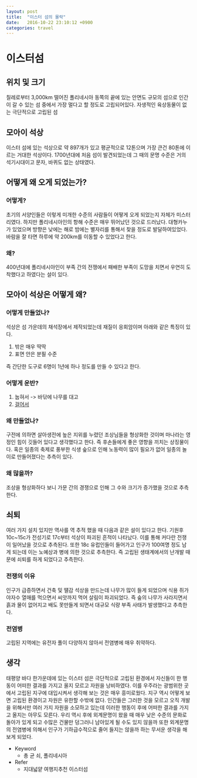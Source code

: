 ```yaml
---
layout: post
title:  "이스터 섬의 몰락"
date:   2016-10-22 23:10:12 +0900
categories: travel
---
```


# 이스터섬

## 위치 및 크기

칠레로부터 3,000km 떨어진 폴리네시아 동쪽의 끝에 있는 안면도 규모의 섬으로 인간이 갈 수 있는 섬 중에서 가장 멀다고 할 정도로 고립되어있다.
자생적인 육상동물이 없는 극단적으로 고립된 섬

## 모아이 석상

이스터 섬에 있는 석상으로 약 897개가 있고 평균적으로 12톤으며 가장 큰건 80톤에 이르는 거대한 석상이다.
1700년대에 처음 섬이 발견되었는데 그 때의 문명 수준은 거의 석기시대이고 문자, 바퀴도 없는 상태였다.

## 어떻게 왜 오게 되었는가?

### 어떻게?

초기의 서양인들은 이렇게 미개한 수준의 사람들이 어떻게 오게 되었는지 자체가 미스터리였다.
하지만 폴리네시아인의 항해 수준은 매우 뛰어났던 것으로 드러났다. 대형카누가 있었으며 방향은 낮에는 해로 밤에는 별자리를 통해서 찾을 정도로 발달하여있었다. 바람을 잘 타면 하루에 약 200km를 이동할 수 있었다고 한다.

### 왜?

400년대에 폴리네시아인이 부족 간의 전쟁에서 패배한 부족이 도망을 치면서 우연히 도착했다고 하였다는 설이 있다.

## 모아이 석상은 어떻게 왜?

### 어떻게 만들었나?

석상은 섬 가운데의 채석장에서 제작되었는데 재질이 응회암이며 아래와 같은 특징이 있다.

1. 밖은 매우 딱딱
2. 표면 안은 분필 수준

즉 간단한 도구로 6명이 1년에 하나 정도를 만들 수 있다고 한다.

### 어떻게 운반?

1. 눕혀서 -> 바닦에 나무를 대고
2. [걸어서](https://www.youtube.com/watch?v=iLDHVmwIsQ4)

### 왜 만들었나?

구전에 의하면 살아생전에 높은 지위를 누렸던 조상님들을 형상화한 것이며 마나라는 영정인 힘이 깃들어 있다고 생각했다고 한다.
즉 후손들에게 좋은 영향을 끼치는 상징물이다.
혹은 일종의 축제로 풍부한 식생 숲으로 인해 노동력이 많이 필요가 없어 일종의 놀이로 만들어졌다는 추측이 있다.

### 왜 많을까?

조상을 형상화하다 보니 가문 간의 경쟁으로 인해 그 수와 크기가 증가했을 것으로 추측한다.


## 쇠퇴

여러 가지 설치 있지만 역사를 역 추적 했을 때 다음과 같은 설이 있다고 한다.
기원후 10c~15c가 전성기로 17c부터 석상이 파괴된 흔적이 나타났다. 이를 통해 커다란 전쟁이 일어났을 것으로 추측된다.
또한 18c 유럽인들이 들어가고 인구가 100여명 정도 남게 되는데 이는 노예상과 병에 의한 것으로 추측한다.
즉 고립된 생태계에서의 난개발 때문에 쇠퇴를 하게 되었다고 추측한다.

### 전쟁의 이유

인구가 급증하면서 건축 및 땔감 석상을 만드는데 나무가 많이 들게 되었으며 식용 쥐가 야자수 열매를 먹으면서 씨앗까지 먹어 살림이 파괴되었다.
즉 숲의 나무가 사라지면서 흙과 물이 없어지고 배도 못만들게 되면서 대규모 식량 부족 사태가 발생했다고 추측한다.

### 전염병

고립된 지역에는 유전자 풀이 다양하지 않아서 전염병에 매우 취약하다.

## 생각

태평양 바다 한가운데에 있는 이스터 섬은 극단적으로 고립된 환경에서 자신들이 한 행동이 어떠한 결과를 가지고 올지 모르고 자원을 낭비하였다. 이를 우주라는 광범위한 곳에서 고립된 지구에 대입시켜서 생각해 보는 것은 매우 흥미로웠다. 지구 역시 어떻게 보면 고립된 환경이고 자원은 유한할 수밖에 없다.
인간들은 그러한 것을 모르고 오직 개발을 위해서만 여러 가지 자원을 소모하고 있는데 이러한 행동이 후에 어떠한 결과를 가지고 올지는 아무도 모른다. 우리 역시 후에 외계문명이 왔을 때 매우 낮은 수준의 문화로 돌아가 있게 되고 수많은 건물만 덩그러니 남아있게 될 수도 있지 않을까 또한 외계문명의 전염병에 의해서 인구가 기하급수적으로 줄어 들지는 않을까 하는 무서운 생각을 해보게 되었다.


- Keyword
  - 총 균 쇠, 폴리네시아
- Refer
  - 지대넓얕 여행지추천 이스터섬
